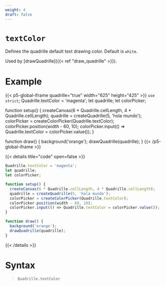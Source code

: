 ```yaml
---
weight: 4
draft: false
---
```


# `textColor`

Defines the quadrille default text drawing color. Default is `white`.

Used by [drawQuadrille]({{< ref "draw_quadrille" >}}).

# Example

{{< p5-global-iframe quadrille="true" width="625" height="425" >}}
`use strict`;
Quadrille.textColor = 'magenta';
let quadrille;
let colorPicker;

function setup() {
  createCanvas(6 * Quadrille.cellLength, 4 * Quadrille.cellLength);
  quadrille = createQuadrille(5, 'hola mundo');
  colorPicker = createColorPicker(Quadrille.textColor);
  colorPicker.position(width - 60, 10);
  colorPicker.input(() => Quadrille.textColor = colorPicker.value());
}

function draw() {
  background('orange');
  drawQuadrille(quadrille);
}
{{< /p5-global-iframe >}}

{{< details title="code" open=false >}}
```js
Quadrille.textColor = 'magenta';
let quadrille;
let colorPicker;

function setup() {
  createCanvas(6 * Quadrille.cellLength, 4 * Quadrille.cellLength);
  quadrille = createQuadrille(5, 'hola mundo');
  colorPicker = createColorPicker(Quadrille.textColor);
  colorPicker.position(width - 60, 10);
  colorPicker.input(() => Quadrille.textColor = colorPicker.value());
}

function draw() {
  background('orange');
  drawQuadrille(quadrille);
}
```
{{< /details >}}

# Syntax

> `Quadrille.textColor`